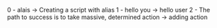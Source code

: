0 - alais -> Creating a script with alias
1 - hello you -> hello user
2 - The path to success is to take massive, determined action ->  adding action

